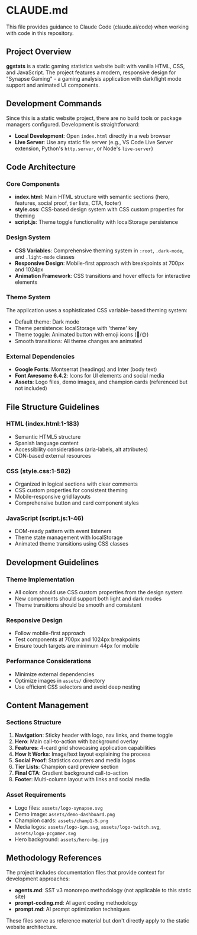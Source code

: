 # CLAUDE.md

This file provides guidance to Claude Code (claude.ai/code) when working with code in this repository.

## Project Overview

**ggstats** is a static gaming statistics website built with vanilla HTML, CSS, and JavaScript. The project features a modern, responsive design for "Synapse Gaming" - a gaming analysis application with dark/light mode support and animated UI components.

## Development Commands

Since this is a static website project, there are no build tools or package managers configured. Development is straightforward:

- **Local Development**: Open `index.html` directly in a web browser
- **Live Server**: Use any static file server (e.g., VS Code Live Server extension, Python's `http.server`, or Node's `live-server`)

## Code Architecture

### Core Components
- **index.html**: Main HTML structure with semantic sections (hero, features, social proof, tier lists, CTA, footer)
- **style.css**: CSS-based design system with CSS custom properties for theming
- **script.js**: Theme toggle functionality with localStorage persistence

### Design System
- **CSS Variables**: Comprehensive theming system in `:root`, `.dark-mode`, and `.light-mode` classes
- **Responsive Design**: Mobile-first approach with breakpoints at 700px and 1024px
- **Animation Framework**: CSS transitions and hover effects for interactive elements

### Theme System
The application uses a sophisticated CSS variable-based theming system:
- Default theme: Dark mode
- Theme persistence: localStorage with 'theme' key
- Theme toggle: Animated button with emoji icons (🌚/🌞)
- Smooth transitions: All theme changes are animated

### External Dependencies
- **Google Fonts**: Montserrat (headings) and Inter (body text)
- **Font Awesome 6.4.2**: Icons for UI elements and social media
- **Assets**: Logo files, demo images, and champion cards (referenced but not included)

## File Structure Guidelines

### HTML (index.html:1-183)
- Semantic HTML5 structure
- Spanish language content
- Accessibility considerations (aria-labels, alt attributes)
- CDN-based external resources

### CSS (style.css:1-582)
- Organized in logical sections with clear comments
- CSS custom properties for consistent theming
- Mobile-responsive grid layouts
- Comprehensive button and card component styles

### JavaScript (script.js:1-46)
- DOM-ready pattern with event listeners
- Theme state management with localStorage
- Animated theme transitions using CSS classes

## Development Guidelines

### Theme Implementation
- All colors should use CSS custom properties from the design system
- New components should support both light and dark modes
- Theme transitions should be smooth and consistent

### Responsive Design
- Follow mobile-first approach
- Test components at 700px and 1024px breakpoints
- Ensure touch targets are minimum 44px for mobile

### Performance Considerations
- Minimize external dependencies
- Optimize images in `assets/` directory
- Use efficient CSS selectors and avoid deep nesting

## Content Management

### Sections Structure
1. **Navigation**: Sticky header with logo, nav links, and theme toggle
2. **Hero**: Main call-to-action with background overlay
3. **Features**: 4-card grid showcasing application capabilities
4. **How It Works**: Image/text layout explaining the process
5. **Social Proof**: Statistics counters and media logos
6. **Tier Lists**: Champion card preview section
7. **Final CTA**: Gradient background call-to-action
8. **Footer**: Multi-column layout with links and social media

### Asset Requirements
- Logo files: `assets/logo-synapse.svg`
- Demo image: `assets/demo-dashboard.png`
- Champion cards: `assets/champ1-5.png`
- Media logos: `assets/logo-ign.svg`, `assets/logo-twitch.svg`, `assets/logo-pcgamer.svg`
- Hero background: `assets/hero-bg.jpg`

## Methodology References

The project includes documentation files that provide context for development approaches:
- **agents.md**: SST v3 monorepo methodology (not applicable to this static site)
- **prompt-coding.md**: AI agent coding methodology
- **prompt.md**: AI prompt optimization techniques

These files serve as reference material but don't directly apply to the static website architecture.